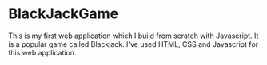 # BlackJackGame

This is my first web application which I build from scratch with Javascript.
It is a popular game called Blackjack.
I've used HTML, CSS and Javascript for this web application.
